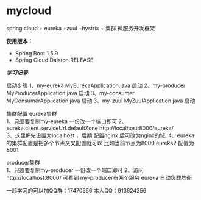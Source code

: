 # mycloud
spring cloud + eureka +zuul +hystrix + 集群 微服务开发框架

**使用版本：** 
- Spring Boot 1.5.9
- Spring Cloud Dalston.RELEASE


***学习记录***

启动步骤
1、my-eureka        MyEurekaApplication.java 启动
2、my-producer      MyProducerApplication.java 启动
3、my-consumer      MyConsumerApplication.java 启动
3、my-zuul          MyZuulApplication.java 启动


集群配置
eureka集群   
1、只须要复制my-eureka 一份改一个端口即可
2、eureka.client.serviceUrl.defaultZone http://localhost:8000/eureka/    
3、这里IP先设置为localhost ，后期 配置nginx 后可改为nginx的域,
4、eureka 的集群配置是把多个节点交叉配置就可以  比如当前节点为8000  eureka2 配置为 8001

producer集群  
1、只须要复制my-producer 一份改一个端口即可
2、访问http://localhost:8000/ 可看到 my-producer有两个服务 eureka 自动负载均衡





一起学习的可以加QQ群：17470566
本人QQ：913624256

